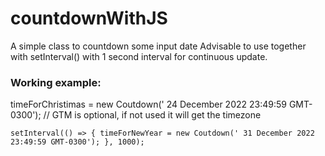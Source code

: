 # countdownWithJS

A simple class to countdown some input date
Advisable to use together with setInterval() with 1 second interval for continuous update.

### Working example:

timeForChristimas = new Coutdown(' 24 December 2022 23:49:59 GMT-0300');
// GTM is optional, if not used it will get the timezone

`setInterval(() => {
timeForNewYear = new Coutdown(' 31 December 2022 23:49:59 GMT-0300');
}, 1000);`
